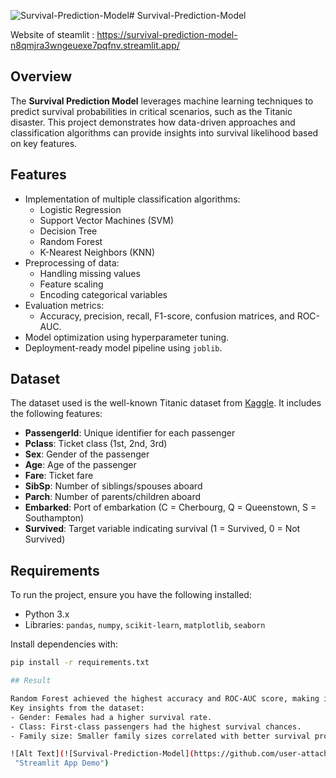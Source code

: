 ![Survival-Prediction-Model](https://github.com/user-attachments/assets/20b82e4c-dff6-4b2d-96f6-79da4487525d)# Survival-Prediction-Model

Website of steamlit : https://survival-prediction-model-n8qmjra3wngeuexe7pqfnv.streamlit.app/

## Overview

The **Survival Prediction Model** leverages machine learning techniques to predict survival probabilities in critical scenarios, such as the Titanic disaster. This project demonstrates how data-driven approaches and classification algorithms can provide insights into survival likelihood based on key features.

## Features

- Implementation of multiple classification algorithms:
  - Logistic Regression
  - Support Vector Machines (SVM)
  - Decision Tree
  - Random Forest
  - K-Nearest Neighbors (KNN)
- Preprocessing of data:
  - Handling missing values
  - Feature scaling
  - Encoding categorical variables
- Evaluation metrics:
  - Accuracy, precision, recall, F1-score, confusion matrices, and ROC-AUC.
- Model optimization using hyperparameter tuning.
- Deployment-ready model pipeline using `joblib`.

## Dataset

The dataset used is the well-known Titanic dataset from [Kaggle](https://www.kaggle.com/c/titanic). It includes the following features:
- **PassengerId**: Unique identifier for each passenger
- **Pclass**: Ticket class (1st, 2nd, 3rd)
- **Sex**: Gender of the passenger
- **Age**: Age of the passenger
- **Fare**: Ticket fare
- **SibSp**: Number of siblings/spouses aboard
- **Parch**: Number of parents/children aboard
- **Embarked**: Port of embarkation (C = Cherbourg, Q = Queenstown, S = Southampton)
- **Survived**: Target variable indicating survival (1 = Survived, 0 = Not Survived)

## Requirements

To run the project, ensure you have the following installed:
- Python 3.x
- Libraries: `pandas`, `numpy`, `scikit-learn`, `matplotlib`, `seaborn`

Install dependencies with:
```bash
pip install -r requirements.txt

## Result

Random Forest achieved the highest accuracy and ROC-AUC score, making it the best-performing model.
Key insights from the dataset:
- Gender: Females had a higher survival rate.
- Class: First-class passengers had the highest survival chances.
- Family size: Smaller family sizes correlated with better survival probabilities.

![Alt Text](![Survival-Prediction-Model](https://github.com/user-attachments/assets/cf0f0c41-f381-4744-b5ea-5e508ca6dad9)
 "Streamlit App Demo")

